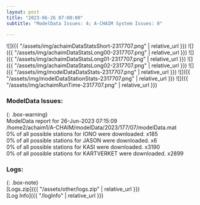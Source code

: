 ```yaml
---
layout: post
title: "2023-06-26 07:00:00"
subtitle: "ModelData Issues: 4; A-CHAIM System Issues: 0"

---
```


![]({{ "/assets/img/achaimDataStatsShort-2317707.png" | relative_url }})
![]({{ "/assets/img/achaimDataStatsLong00-2317707.png" | relative_url }})
![]({{ "/assets/img/achaimDataStatsLong01-2317707.png" | relative_url }})
![]({{ "/assets/img/achaimDataStatsLong02-2317707.png" | relative_url }})
![]({{ "/assets/img/modelDataDataStats-2317707.png" | relative_url }})
![]({{ "/assets/img/modelDataStationStats-2317707.png" | relative_url }})
![]({{ "/assets/img/achaimRunTime-2317707.png" | relative_url }})


### ModelData Issues:  
  
{: .box-warning}  
 ModelData report for 26-Jun-2023 07:15:09   
 /home2/achaim1/A-CHAIM/modelData/2023/177/07/modelData.mat   
 0% of all possible stations for IONO were downloaded. x185   
 0% of all possible stations for JASON were downloaded. x6   
 0% of all possible stations for KASI were downloaded. x3190   
 0% of all possible stations for KARTVERKET were downloaded. x2899   
  


### Logs:  
  
{: .box-note}  
[Logs.zip]({{ "/assets/other/logs.zip" | relative_url }})  
[Log Info]({{ "/logInfo" | relative_url }})  
